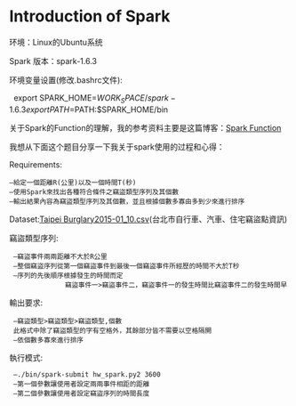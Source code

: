 # Introduction of Spark


环境：Linux的Ubuntu系统


Spark 版本：spark-1.6.3

环境变量设置(修改.bashrc文件):

    export SPARK_HOME=$WORK_SPACE/spark-1.6.3
    export PATH=$PATH:$SPARK_HOME/bin
   
关于Spark的Function的理解，我的参考资料主要是这篇博客：[Spark Function](https://www.iteblog.com/archives/1396)

我想从下面这个题目分享一下我关于spark使用的过程和心得：

Requirements:

    –給定一個距離R(公里)以及一個時間T(秒)    
    –使用Spark來找出各種符合條件之竊盜類型序列及其個數    
    –輸出結果內容為竊盜類型序列及其個數，並且根據個數多寡由多到少來進行排序
    
Dataset:[Taipei Burglary2015-01_10.csv](https://drive.google.com/open?id=0ByW2ffFcRkFgOVc1RHFEa0dLTUk)(台北市自行車、汽車、住宅竊盜點資訊)


竊盜類型序列:

     –竊盜事件兩兩距離不大於R公里    
     –整個竊盜序列從第一個竊盜事件到最後一個竊盜事件所經歷的時間不大於T秒
     –序列的先後順序根據發生的時間而定
                  竊盜事件一>竊盜事件二，竊盜事件一的發生時間比竊盜事件二的發生時間早
                  
 輸出要求:
 
     –竊盜類型>竊盜類型>竊盜類型,個數 
     此格式中除了竊盜類型的字有空格外，其餘部分皆不需要以空格隔開   
     –依個數多寡來進行排序
     
 執行模式:
 
     –./bin/spark-submit hw_spark.py2 3600
     –第一個參數讓使用者設定兩兩事件相距的距離
     –第二個參數讓使用者設定竊盜序列的時間長度
     

